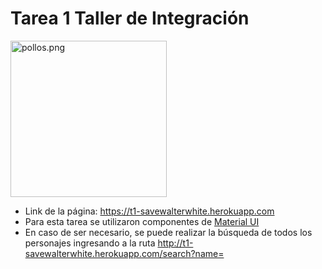 # Tarea 1 Taller de Integración


<img src="https://blog-eeuu.com/wp-content/uploads/2018/08/breaking-bad-logo.jpeg" alt="pollos.png" width="250" style="margin: 0 auto"/>

- Link de la página: https://t1-savewalterwhite.herokuapp.com
- Para esta tarea se utilizaron componentes de [Material UI](https://material-ui.com/)
- En caso de ser necesario, se puede realizar la búsqueda de todos los personajes ingresando a la ruta http://t1-savewalterwhite.herokuapp.com/search?name=
